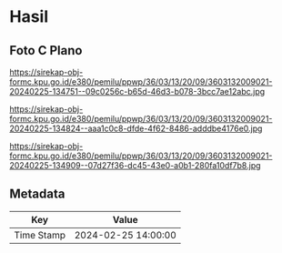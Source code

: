 # Hasil

## Foto C Plano

https://sirekap-obj-formc.kpu.go.id/e380/pemilu/ppwp/36/03/13/20/09/3603132009021-20240225-134751--09c0256c-b65d-46d3-b078-3bcc7ae12abc.jpg

https://sirekap-obj-formc.kpu.go.id/e380/pemilu/ppwp/36/03/13/20/09/3603132009021-20240225-134824--aaa1c0c8-dfde-4f62-8486-adddbe4176e0.jpg

https://sirekap-obj-formc.kpu.go.id/e380/pemilu/ppwp/36/03/13/20/09/3603132009021-20240225-134909--07d27f36-dc45-43e0-a0b1-280fa10df7b8.jpg


## Metadata

| Key        | Value               |
| ---------- | ------------------- |
| Time Stamp | 2024-02-25 14:00:00 |



